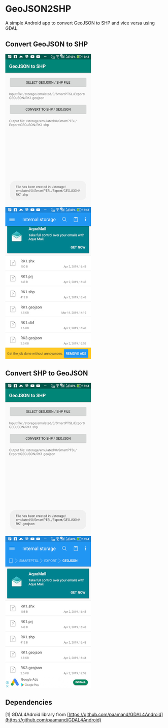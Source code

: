 # GeoJSON2SHP
A simple Android app to convert GeoJSON to SHP and vice versa using GDAL. 

## Convert GeoJSON to SHP
![Image](images/geojson_to_shp.jpg) 
![Image](images/geojson_to_shp_results.jpg)

## Convert SHP to GeoJSON
![Image](images/shp_to_geojson.jpg)
![Image](images/shp_to_geojson_result.jpg)

## Dependencies

[1] GDAL4Adroid library from [https://github.com/paamand/GDAL4Android](https://github.com/paamand/GDAL4Android)